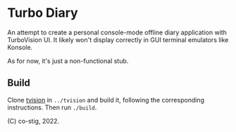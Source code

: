 # Turbo Diary

An attempt to create a personal console-mode offline diary application with TurboVision UI.
It likely won't display correctly in GUI terminal emulators like Konsole.

As for now, it's just a non-functional stub.

## Build

Clone [tvision](https://github.com/magiblot/tvision.git) in `../tvision` and build it,
following the corresponding instructions. Then run `./build`.

(C) co-stig, 2022.
